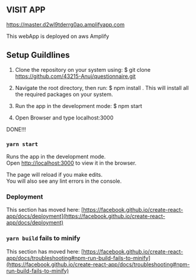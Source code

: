 ## VISIT APP

https://master.d2wl9tderrg0ao.amplifyapp.com

This webApp is deployed on aws Amplify

## Setup Guildlines 

1. Clone the repository on your system using: $ git clone https://github.com/43215-Anuj/questionnaire.git
2. Navigate the root directory, then run: $ npm install . This will install all the required packages on your system.
3. Run the app in the development mode: $ npm start

4. Open Browser and type localhost:3000

DONE!!!

### `yarn start`

Runs the app in the development mode.\
Open [http://localhost:3000](http://localhost:3000) to view it in the browser.

The page will reload if you make edits.\
You will also see any lint errors in the console.

### Deployment

This section has moved here: [https://facebook.github.io/create-react-app/docs/deployment](https://facebook.github.io/create-react-app/docs/deployment)

### `yarn build` fails to minify

This section has moved here: [https://facebook.github.io/create-react-app/docs/troubleshooting#npm-run-build-fails-to-minify](https://facebook.github.io/create-react-app/docs/troubleshooting#npm-run-build-fails-to-minify)
